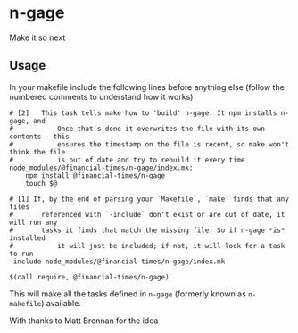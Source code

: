 # n-gage
Make it so next

## Usage

In your makefile include the following lines before anything else (follow the numbered comments to understand how it works)

```
# [2]	This task tells make how to 'build' n-gage. It npm installs n-gage, and
#			Once that's done it overwrites the file with its own contents - this
#			ensures the timestamp on the file is recent, so make won't think the file
#			is out of date and try to rebuild it every time
node_modules/@financial-times/n-gage/index.mk:
	npm install @financial-times/n-gage
	touch $@

# [1] If, by the end of parsing your `Makefile`, `make` finds that any files
# 		referenced with `-include` don't exist or are out of date, it will run any
# 		tasks it finds that match the missing file. So if n-gage *is* installed
#			it will just be included; if not, it will look for a task to run
-include node_modules/@financial-times/n-gage/index.mk

$(call require, @financial-times/n-gage)
```

This will make all the tasks defined in `n-gage` (formerly known as `n-makefile`) available.

With thanks to Matt Brennan for the idea

